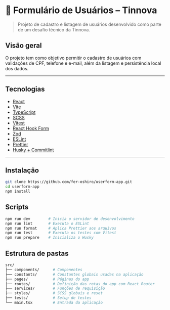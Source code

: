 # 🧾 Formulário de Usuários – Tinnova

> Projeto de cadastro e listagem de usuários desenvolvido como parte de um desafio técnico da Tinnova.

## Visão geral

O projeto tem como objetivo permitir o cadastro de usuários com validações de CPF, telefone e e-mail, além da listagem e persistência local dos dados.

---

## Tecnologias

- [React](https://reactjs.org/)
- [Vite](https://vitejs.dev/)
- [TypeScript](https://www.typescriptlang.org/)
- [SCSS](https://sass-lang.com/)
- [Vitest](https://vitest.dev/)
- [React Hook Form](https://react-hook-form.com/)
- [Zod](https://zod.dev/)
- [ESLint](https://eslint.org/)
- [Prettier](https://prettier.io/)
- [Husky + Commitlint](https://typicode.github.io/husky/#/)

---

## Instalação

```bash
git clone https://github.com/fer-oshiro/userform-app.git
cd userform-app
npm install
```

## Scripts

```bash
npm run dev        # Inicia o servidor de desenvolvimento
npm run lint       # Executa o ESLint
npm run format     # Aplica Prettier aos arquivos
npm run test       # Executa os testes com Vitest
npm run prepare    # Inicializa o Husky
```

## Estrutura de pastas

```bash
src/
├── components/      # Componentes
├── constants/       # Constantes globais usadas na aplicação
├── pages/           # Páginas do app
├── routes/          # Definição das rotas do app com React Router
├── services/        # Funções de requisição
├── styles/          # SCSS globais e reset
├── tests/           # Setup de testes
└── main.tsx         # Entrada da aplicação
```
